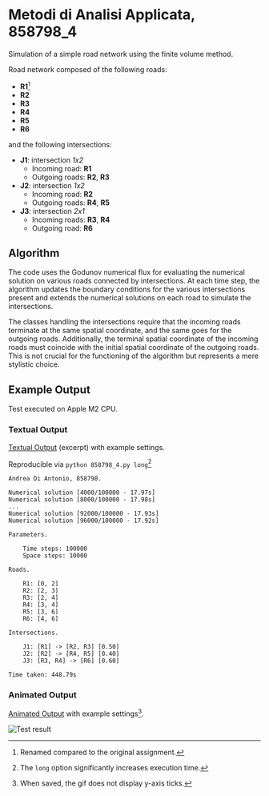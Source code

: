 # Metodi di Analisi Applicata, 858798_4

Simulation of a simple road network using the finite volume method.

Road network composed of the following roads:

- **R1**[^1]
- **R2**
- **R3**
- **R4**
- **R5**
- **R6**

[^1]: Renamed compared to the original assignment.

and the following intersections:

- **J1**: intersection *1x2*
    - Incoming road: **R1**
    - Outgoing roads: **R2**, **R3**
- **J2**: intersection *1x2*
    - Incoming road: **R2**
    - Outgoing roads: **R4**, **R5**
- **J3**: intersection *2x1*
    - Incoming roads: **R3**, **R4**
    - Outgoing road: **R6**

## Algorithm

The code uses the Godunov numerical flux for evaluating the numerical solution on various roads connected by intersections.
At each time step, the algorithm updates the boundary conditions for the various intersections present and extends the numerical solutions on each road to simulate the intersections.

The classes handling the intersections require that the incoming roads terminate at the same spatial coordinate, and the same goes for the outgoing roads.
Additionally, the terminal spatial coordinate of the incoming roads must coincide with the initial spatial coordinate of the outgoing roads.
This is not crucial for the functioning of the algorithm but represents a mere stylistic choice.

## Example Output

Test executed on Apple M2 CPU.

### Textual Output

[Textual Output](./858798_4_output.txt) (excerpt) with example settings.

Reproducible via `python 858798_4.py long`[^2]

[^2]: The `long` option significantly increases execution time.

```
Andrea Di Antonio, 858798.

Numerical solution [4000/100000 - 17.97s]
Numerical solution [8000/100000 - 17.98s]
...
Numerical solution [92000/100000 - 17.93s]
Numerical solution [96000/100000 - 17.92s]

Parameters.

    Time steps: 100000
    Space steps: 10000

Roads.

    R1: [0, 2]
    R2: [2, 3]
    R3: [2, 4]
    R4: [3, 4]
    R5: [3, 6]
    R6: [4, 6]

Intersections.

    J1: [R1] -> [R2, R3] [0.50]
    J2: [R2] -> [R4, R5] [0.40]
    J3: [R3, R4] -> [R6] [0.60]

Time taken: 448.79s
```

### Animated Output

[Animated Output](./858798_4_gif.gif) with example settings[^3].

[^3]: When saved, the gif does not display y-axis ticks.

![Test result](./858798_4_gif.gif)